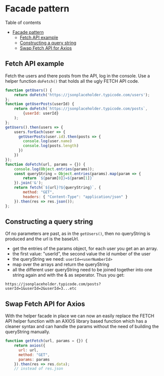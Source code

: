 # Facade pattern
Table of contents
- [Facade pattern](#facade-pattern)
  - [Fetch API example](#fetch-api-example)
  - [Constructing a query string](#constructing-a-query-string)
  - [Swap Fetch API for Axios](#swap-fetch-api-for-axios)
## Fetch API example
Fetch the users and there posts from the API, log in the console. Use a helper function `doFetch()` that holds all the ugly FETCH API code.
```javascript
function getUsers() {
    return doFetch('https://jsonplaceholder.typicode.com/users');
};
function getUserPosts(userId) {
    return doFetch(`https://jsonplaceholder.typicode.com/posts`, 
        {userId: userId}
    );
};
getUsers().then(users => {
    users.forEach(user => {
      getUserPosts(user.id).then(posts => {
        console.log(user.name)
        console.log(posts.length)
      })
    })
});
function doFetch(url, params = {}) {
    console.log(Object.entries(params));
    const queryString = Object.entries(params).map(param => {
        return `${param[0]}=${param[1]}`
    }).join('&');
    return fetch(`${url}?${queryString}`, {
        method: "GET",
        headers: { "Content-Type": "application/json" }
    }).then(res => res.json());
};
```

## Constructing a query string
Of no parameters are past, as in the `getUsers()`, then no queryString is produced and the url is the baseUrl.
- get the entries of the params object, for each user you get an an array.
- the first value: "userId", the second value the id number of the user
- the queryString we need: `userId=<userNumberId>`
- map over the arrays and return the queryString
- all the different user queryString need to be joined together into one string again and with the & as seperator. Thus you get:

`https://jsonplaceholder.typicode.com/posts?userId=1&userId=2&userId=3...etc`


## Swap Fetch API for Axios
With the helper facade in place we can now an easily replace the FETCH API helper function with an AXIOS library based function which has a cleaner syntax and can handle the params without the need of building the queryString manually.
```javascript
function getFetch(url, params = {}) {
    return axios({
      url: url,
      method: "GET",
      params: params
    }).then(res => res.data);   
    // instead of res.json
```